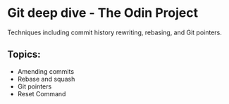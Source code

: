 # Git deep dive - The Odin Project

Techniques including commit history rewriting, rebasing, and Git pointers.

## Topics:

- Amending commits
- Rebase and squash
- Git pointers
- Reset Command
